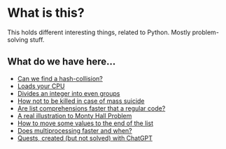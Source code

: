 # What is this?

This holds different interesting things, related to Python. Mostly problem-solving
stuff.

## What do we have here...

- [Can we find a hash-collision?](./Hash_Collisions/main.py)
- [Loads your CPU](./CPU_Loader.py)
- [Divides an integer into even groups](./Even_Groups.py)
- [How not to be killed in case of mass suicide](./Josephus_Permutation.py)
- [Are list comprehensions faster that a regular code?](./List_Comprehension_Speed.py)
- [A real illustration to Monty Hall Problem](./Monty_Hall_Problem.py)
- [How to move some values to the end of the list](./Move_Values_Permutations.py)
- [Does multiprocessing faster and when?](./Paralellism_for_CPU_bound_tasks.py)
- [Quests, created (but not solved) with ChatGPT](./ChatGPT_Challenges/README.md)